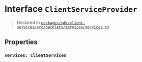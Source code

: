 # Interface `ClientServiceProvider`
> Declared in [`packages/sdk/client-services/src/packlets/services/services.ts`]()


## Properties
### `services: ClientServices`
